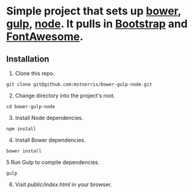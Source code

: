 # Simple project that sets up [bower](http://bower.io), [gulp](http://gulpjs.com), [node](http://nodejs.org). It pulls in [Bootstrap](http://getbootstrap.com) and [FontAwesome](http://fontawesome.io).

## Installation

1. Clone this repo.

`git clone git@github.com:mstnorris/bower-gulp-node.git`

2. Change directory into the project's root.

`cd bower-gulp-node`

3. Install Node dependencies. 
 
`npm install`

4. Install Bower dependencies.

`bower install`

5 Run Gulp to compile dependencies.

`gulp`

6. Visit _public/index.html_ in your browser.
